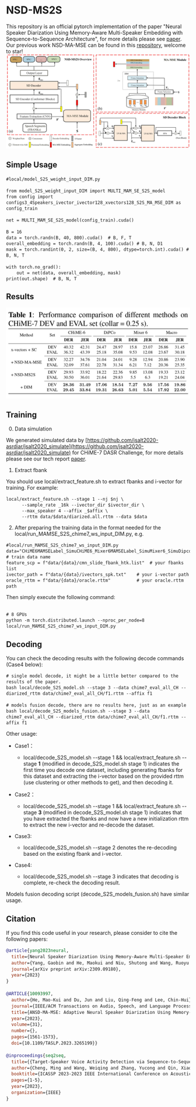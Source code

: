 # NSD-MS2S
This repository is an official pytorch implementation of the paper "Neural Speaker Diarization Using Memory-Aware Multi-Speaker Embedding with Sequence-to-Sequence Architecture", for more details please see [paper](doc/ICASS2024.pdf). Our previous work NSD-MA-MSE can be found in this [repository](https://github.com/Maokui-He/NSD-MA-MSE), welcome to star!
![image](doc/NN_v3.jpg)

## Simple Usage

```
#local/model_S2S_weight_input_DIM.py

from model_S2S_weight_input_DIM import MULTI_MAM_SE_S2S_model
from config import configs3_4Speakers_ivector_ivector128_xvectors128_S2S_MA_MSE_DIM as config_train

net = MULTI_MAM_SE_S2S_model(config_train).cuda()

B = 16
data = torch.randn(B, 40, 800).cuda()  # B, F, T
overall_embedding = torch.randn(B, 4, 100).cuda() # B, N, D1
mask = torch.randint(0, 2, size=(B, 4, 800), dtype=torch.int).cuda() # B, N, T

with torch.no_grad():
    out = net(data, overall_embedding, mask)
print(out.shape)  # B, N, T
```
## Results
![image](doc/results.jpg)

## Training
0. Data simulation

We generated simulated data by [https://github.com/jsalt2020-asrdiar/jsalt2020_simulate](https://github.com/jsalt2020-asrdiar/jsalt2020_simulate) for CHiME-7 DASR Challenge, for more details please see our tech report [paper](doc/CHiME_2023_DASR_wang.pdf).

1. Extract fbank

You should use local/extract_feature.sh to extract fbanks and i-vector for training. For example:
```
local/extract_feature.sh --stage 1 --nj $nj \
      --sample_rate _16k --ivector_dir $ivector_dir \
      --max_speaker 4 --affix _$affix \
      --rttm data/$data/diarized.all.rttm --data $data
```

2. After preparing the training data in the format needed for the local/run_MAMSE_S2S_chime7_ws_input_DIM.py, e.g.

```
#local/run_MAMSE_S2S_chime7_ws_input_DIM.py
data="CHiME6MAMSELabel_SimuCHiME6_Mixer6MAMSELabel_SimuMixer6_SimuDipcoDevNoise" # train data name
feature_scp = f"data/{data}/cmn_slide_fbank_htk.list"  # your fbanks list
ivector_path = f"data/{data}/ivectors_spk.txt"    # your i-vector path
oracle_rttm = f"data/{data}/oracle.rttm"          # your oracle.rttm path 
```

 Then simply execute the following command:

```

# 8 GPUs
python -m torch.distributed.launch --nproc_per_node=8 local/run_MAMSE_S2S_chime7_ws_input_DIM.py

```
## Decoding
You can check the decoding results with the following decode commands (Case4 below):

```
# single model decode, it might be a little better compared to the results of the paper.
bash local/decode_S2S_model.sh --stage 3 --data chime7_eval_all_CH --diarized_rttm data/chime7_eval_all_CH/f1.rttm --affix f1

# models fusion decode, there are no results here, just as an example
bash local/decode_S2S_models_fusion.sh --stage 3 --data chime7_eval_all_CH --diarized_rttm data/chime7_eval_all_CH/f1.rttm --affix f1
```
Other usage:

* Case1：
    * local/decode_S2S_model.sh --stage 1 && local/extract_feature.sh --stage **1** (modified in  decode_S2S_model.sh stage 1) indicates the first time you decode one dataset, including generating fbanks for this dataset and extracting the i-vector based on the provided rttm (use clustering or other methods to get), and then decoding it.
* Case2：
  * local/decode_S2S_model.sh --stage 1 && local/extract_feature.sh --stage **3** (modified in  decode_S2S_model.sh stage 1) indicates that you have extracted the fbanks and now have a new initialization rttm to extract the new i-vector and re-decode the dataset.

* Case3: 
  * local/decode_S2S_model.sh --stage 2 denotes the re-decoding based on the existing fbank and i-vector.

* Case4:
  * local/decode_S2S_model.sh --stage 3 indicates that decoding is complete, re-check the decoding result.

Models fusion decoding script (decode_S2S_models_fusion.sh) have similar usage.
## Citation

If you find this code useful in your research, please consider to cite the following papers:

```bibtex
@article{yang2023neural,
  title={Neural Speaker Diarization Using Memory-Aware Multi-Speaker Embedding with Sequence-to-Sequence Architecture},
  author={Yang, Gaobin and He, Maokui and Niu, Shutong and Wang, Ruoyu and Yue, Yanyan and Qian, Shuangqing and Wu, Shilong and Du, Jun and Lee, Chin-Hui},
  journal={arXiv preprint arXiv:2309.09180},
  year={2023}
}

@ARTICLE{10093997,
  author={He, Mao-Kui and Du, Jun and Liu, Qing-Feng and Lee, Chin-Hui},
  journal={IEEE/ACM Transactions on Audio, Speech, and Language Processing}, 
  title={ANSD-MA-MSE: Adaptive Neural Speaker Diarization Using Memory-Aware Multi-Speaker Embedding}, 
  year={2023},
  volume={31},
  number={},
  pages={1561-1573},
  doi={10.1109/TASLP.2023.3265199}}

@inproceedings{seq2seq,
  title={{Target-Speaker Voice Activity Detection via Sequence-to-Sequence Prediction}},
  author={Cheng, Ming and Wang, Weiqing and Zhang, Yucong and Qin, Xiaoyi and Li, Ming},
  booktitle={ICASSP 2023-2023 IEEE International Conference on Acoustics, Speech and Signal Processing (ICASSP)},
  pages={1-5},
  year={2023},
  organization={IEEE}
}
```